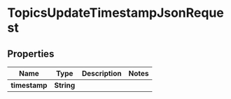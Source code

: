 

# TopicsUpdateTimestampJsonRequest


## Properties

| Name | Type | Description | Notes |
|------------ | ------------- | ------------- | -------------|
|**timestamp** | **String** |  |  |



